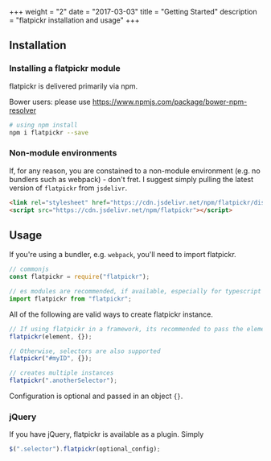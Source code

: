 +++
weight = "2"
date = "2017-03-03"
title = "Getting Started"
description = "flatpickr installation and usage"
+++

## Installation

### Installing a flatpickr module

flatpickr is delivered primarily via npm.

Bower users: please use https://www.npmjs.com/package/bower-npm-resolver

```sh
# using npm install
npm i flatpickr --save
```

### Non-module environments

If, for any reason, you are constained to a non-module environment (e.g. no bundlers such as webpack) - don't fret. I suggest simply pulling the latest version of `flatpickr` from `jsdelivr`.

```html
<link rel="stylesheet" href="https://cdn.jsdelivr.net/npm/flatpickr/dist/flatpickr.min.css">
<script src="https://cdn.jsdelivr.net/npm/flatpickr"></script>
```


## Usage

If you're using a bundler, e.g. `webpack`, you'll need to import flatpickr.

```ts
// commonjs
const flatpickr = require("flatpickr");

// es modules are recommended, if available, especially for typescript
import flatpickr from "flatpickr";
```

All of the following are valid ways to create flatpickr instance.

```js
// If using flatpickr in a framework, its recommended to pass the element directly
flatpickr(element, {});

// Otherwise, selectors are also supported
flatpickr("#myID", {});

// creates multiple instances
flatpickr(".anotherSelector");


```

Configuration is optional and passed in an object `{}`.

### jQuery

If you have jQuery, flatpickr is available as a plugin.
Simply

```js
$(".selector").flatpickr(optional_config);
```
